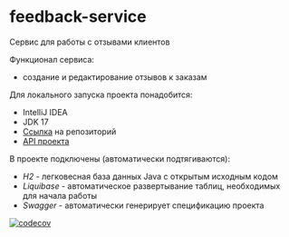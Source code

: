 # feedback-service

Сервис для работы с отзывами клиентов

Функционал сервиса:
* создание и редактирование отзывов к заказам

Для локального запуска проекта понадобится:
* IntelliJ IDEA
* JDK 17
* [Ссылка](https://github.com/RomanTyt/feedback-service.git) на репозиторий
* [API проекта](http://localhost:8080/swagger-ui/index.html#/)

В проекте подключены (автоматически подтягиваются):
* _H2_ - легковесная база данных Java с открытым исходным кодом
* _Liquibase_ - автоматическое развертывание таблиц, необходимых для начала работы
* _Swagger_ - автоматически генерирует спецификацию проекта

[![codecov](https://codecov.io/gh/RomanTyt/feedback-service/branch/develop/graph/badge.svg?token=3SCTM2S7PD)](https://codecov.io/gh/RomanTyt/feedback-service)
